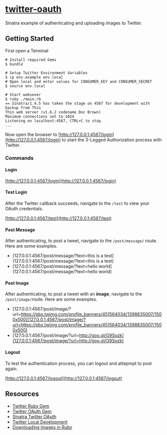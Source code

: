 # [twitter-oauth](https://github.com/cevaris/twitter-oauth)

Sinatra example of authenticating and uploading images to Twitter. 

## Getting Started

First open a Terminal

	# Install required Gems
    $ bundle
    
    # Setup Twitter Environment Variables
    $ cp env.example env.local
    # Open local and enter values for CONSUMER_KEY and CONSUMER_SECRET
    $ source env.local
    
    # Start websever
    $ ruby ./main.rb
    == Sinatra/1.4.5 has taken the stage on 4567 for development with backup from Thin
	Thin web server (v1.6.2 codename Doc Brown)
	Maximum connections set to 1024
	Listening on localhost:4567, CTRL+C to stop
	...

Now open the browser to [http://127.0.0.1:4567/login](http://127.0.0.1:4567/login) to start the 3-Legged Authorization process with Twitter.

### Commands

#### Login

[http://127.0.0.1:4567/login](http://127.0.0.1:4567/login)

#### Test Login

After the Twitter callback succeeds, navigate to the `/test` to view your OAuth credentials. 

[http://127.0.0.1:4567/test](http://127.0.0.1:4567/test)

#### Post Message

After authenticating, to post a tweet, navigate to the `/post/message/` route. Here are some examples.

- [127.0.0.1:4567/post/message/?text=this is a test](127.0.0.1:4567/post/message/?text=this is a test)
- [127.0.0.1:4567/post/message/?text=hello world](127.0.0.1:4567/post/message/?text=hello world)

#### Post Image

After authenticating, to post a tweet with an **image**, navigate to the `/post/image/`route. Here are some examples.

- [127.0.0.1:4567/post/image/?url=https://pbs.twimg.com/profile_banners/451564034/1398835007/1500x500](127.0.0.1:4567/post/image/?url=https://pbs.twimg.com/profile_banners/451564034/1398835007/1500x500)
- [127.0.0.1:4567/post/image/?url=http://goo.gl/G9Sozk](127.0.0.1:4567/post/image/?url=http://goo.gl/G9Sozk)

#### Logout

To test the authentication process, you can logout and attepmpt to post again.

[http://127.0.0.1:4567/logout](http://127.0.0.1:4567/logout)

## Resources
- [Twitter Ruby Gem](https://github.com/sferik/twitter)
- [Twitter OAuth Gem](https://github.com/arunagw/omniauth-twitter)
- [Sinatra Twitter OAuth](http://www.sitepoint.com/twitter-authentication-in-sinatra/)
- [Twitter Local Development](http://stackoverflow.com/questions/1726695/how-to-test-the-twitter-api-locally)
- [Downloading Images in Ruby](http://stackoverflow.com/questions/18474483/how-to-download-an-image-file-via-http-into-a-temp-file)